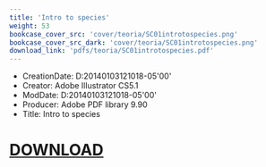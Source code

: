 ```yaml
---
title: 'Intro to species'
weight: 53
bookcase_cover_src: 'cover/teoria/SC01introtospecies.png'
bookcase_cover_src_dark: 'cover/teoria/SC01introtospecies.png'
download_link: 'pdfs/teoria/SC01introtospecies.pdf'
---
```


- CreationDate: D:20140103121018-05'00'
- Creator: Adobe Illustrator CS5.1
- ModDate: D:20140103121018-05'00'
- Producer: Adobe PDF library 9.90
- Title: Intro to species
# [DOWNLOAD](/pdfs/teoria/SC01introtospecies.pdf)

